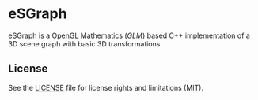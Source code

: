 # eSGraph

eSGraph is a [OpenGL Mathematics](http://glm.g-truc.net/) (*GLM*) based C++ implementation of a 3D scene graph with basic 3D transformations.

## License

See the [LICENSE](LICENSE.md) file for license rights and limitations (MIT).
